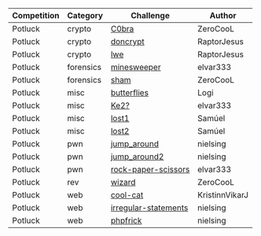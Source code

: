 |Competition|Category |Challenge                                                      |Author        |
|-----------|---------|---------------------------------------------------------------|--------------|
|Potluck    |crypto   |[C0bra](./Potluck/crypto/C0bra)                           |ZeroCooL      |
|Potluck    |crypto   |[doncrypt](./Potluck/crypto/doncrypt)                     |RaptorJesus   |
|Potluck    |crypto   |[lwe](./Potluck/crypto/lwe)                               |RaptorJesus   |
|Potluck    |forensics|[minesweeper](./Potluck/forensics/minesweeper)            |elvar333      |
|Potluck    |forensics|[sham](./Potluck/forensics/sham)                          |ZeroCooL      |
|Potluck    |misc     |[butterflies](./Potluck/misc/butterflies)                 |Logi          |
|Potluck    |misc     |[Ke2?](./Potluck/misc/Ke2)                                |elvar333      |
|Potluck    |misc     |[lost1](./Potluck/misc/lost1)                             |Samúel        |
|Potluck    |misc     |[lost2](./Potluck/misc/lost2)                             |Samúel        |
|Potluck    |pwn      |[jump_around](./Potluck/pwn/jump_around)                  |nielsing      |
|Potluck    |pwn      |[jump_around2](./Potluck/pwn/jump_around_2)               |nielsing      |
|Potluck    |pwn      |[rock-paper-scissors](./Potluck/pwn/rock-paper-scissors)  |elvar333      |
|Potluck    |rev      |[wizard](./Potluck/rev/wizard)                            |ZeroCooL      |
|Potluck    |web      |[cool-cat](./Potluck/web/cool-cat)                        |KristinnVikarJ|
|Potluck    |web      |[irregular-statements](./Potluck/web/irregular-statements)|nielsing      |
|Potluck    |web      |[phpfrick](./Potluck/web/phpfrick)                        |nielsing      |

